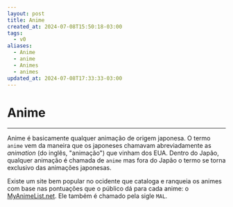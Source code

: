 ```yaml
---
layout: post
title: Anime
created_at: 2024-07-08T15:50:18-03:00
tags:
  - v0
aliases:
  - Anime
  - anime
  - Animes
  - animes
updated_at: 2024-07-08T17:33:33-03:00
---
```

# Anime
---

Anime é basicamente qualquer animação de origem japonesa. O termo `anime` vem da maneira que os japoneses chamavam abreviadamente as _animation_ (do inglês, "animação") que vinham dos EUA. Dentro do Japão, qualquer animação é chamada de `anime` mas fora do Japão o termo se torna exclusivo das animações japonesas.

Existe um site bem popular no ocidente que cataloga e ranqueia os animes com base nas pontuações que o público dá para cada anime: o [MyAnimeList.net](https://myanimelist.net/). Ele também é chamado pela sigle `MAL`.